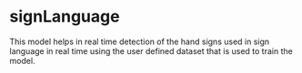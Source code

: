 # signLanguage
This model helps in real time detection of the hand signs used in sign language in real time using the user defined dataset that is used to train the model.
